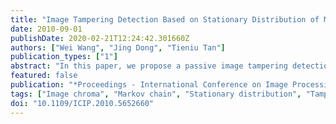```yaml
---
title: "Image Tampering Detection Based on Stationary Distribution of Markov Chain"
date: 2010-09-01
publishDate: 2020-02-21T12:24:42.301660Z
authors: ["Wei Wang", "Jing Dong", "Tieniu Tan"]
publication_types: ["1"]
abstract: "In this paper, we propose a passive image tampering detection method based on modeling edge information. We model the edge image of image chroma component as a finite-state Markov chain and extract low dimensional feature vector from its stationary distribution for tampering detection. The support vector machine (SVM) is utilized as classifier to evaluate the effectiveness of the proposed algorithm. The experimental results in a large scale of evaluation database illustrates that our proposed method is promising. © 2010 IEEE."
featured: false
publication: "*Proceedings - International Conference on Image Processing, ICIP*"
tags: ["Image chroma", "Markov chain", "Stationary distribution", "Tampering detection"]
doi: "10.1109/ICIP.2010.5652660"
---
```


